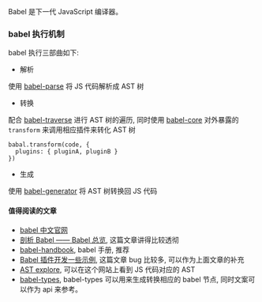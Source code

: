 Babel 是下一代 JavaScript 编译器。

### babel 执行机制

babel 执行三部曲如下:

* 解析

使用 [babel-parse](https://github.com/babel/babel/tree/master/packages/babel-parser) 将 JS 代码解析成 AST 树

* 转换

配合 [babel-traverse](https://github.com/babel/babel/tree/master/packages/babel-traverse) 进行 AST 树的遍历, 同时使用 [babel-core](https://github.com/babel/babel/tree/master/packages/babel-core) 对外暴露的 `transform` 来调用相应插件来转化 AST 树

```
babal.transform(code, {
  plugins: { pluginA, pluginB }
})
```

* 生成

使用 [babel-generator](https://github.com/babel/babel/tree/master/packages/babel-generator) 将 AST 树转换回 JS 代码

#### 值得阅读的文章

* [babel 中文官网](https://www.babeljs.cn/)
* [剖析 Babel —— Babel 总览](http://www.alloyteam.com/2017/04/analysis-of-babel-babel-overview/), 这篇文章讲得比较透彻
* [babel-handbook](https://github.com/jamiebuilds/babel-handbook/blob/master/translations/zh-Hans/README.md), babel 手册, 推荐
* [Babel 插件开发一些示例](http://web.jobbole.com/91277/), 这篇文章 bug 比较多, 可以作为上面文章的补充
* [AST explore](https://astexplorer.net/#/KJ8AjD6maa), 可以在这个网站上看到 JS 代码对应的 AST
* [babel-types](https://www.npmjs.com/package/babel-types), babel-types 可以用来生成转换相应的 babel 节点, 同时文案可以作为 api 来参考。